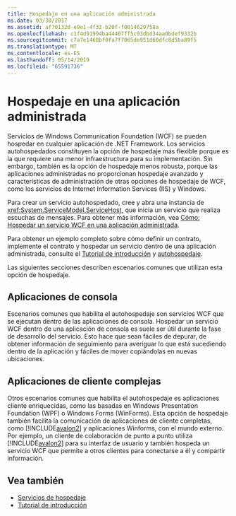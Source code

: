 ```yaml
---
title: Hospedaje en una aplicación administrada
ms.date: 03/30/2017
ms.assetid: af70132d-e9e1-4f32-b20f-f0014629758a
ms.openlocfilehash: c1f4d91994ba44407ff5c93dbd34aa0bdef9332b
ms.sourcegitcommit: c7a7e1468bf0fa7f7065de951d60dfc8d5ba89f5
ms.translationtype: MT
ms.contentlocale: es-ES
ms.lasthandoff: 05/14/2019
ms.locfileid: "65591736"
---
```

# <a name="hosting-in-a-managed-application"></a>Hospedaje en una aplicación administrada
Servicios de Windows Communication Foundation (WCF) se pueden hospedar en cualquier aplicación de .NET Framework. Los servicios autohospedados constituyen la opción de hospedaje más flexible porque es la que requiere una menor infraestructura para su implementación. Sin embargo, también es la opción de hospedaje menos robusta, porque las aplicaciones administradas no proporcionan hospedaje avanzado y características de administración de otras opciones de hospedaje de WCF, como los servicios de Internet Information Services (IIS) y Windows.  
  
 Para crear un servicio autohospedado, cree y abra una instancia de <xref:System.ServiceModel.ServiceHost>, que inicia un servicio que realiza escuchas de mensajes. Para obtener más información, vea [Cómo: Hospedar un servicio WCF en una aplicación administrada](../../../../docs/framework/wcf/how-to-host-a-wcf-service-in-a-managed-application.md).  
  
 Para obtener un ejemplo completo sobre cómo definir un contrato, implemente el contrato y hospedar un servicio dentro de una aplicación administrada, consulte el [Tutorial de introducción](../../../../docs/framework/wcf/getting-started-tutorial.md) y [autohospedaje](../../../../docs/framework/wcf/samples/self-host.md).  
  
 Las siguientes secciones describen escenarios comunes que utilizan esta opción de hospedaje.  
  
## <a name="console-applications"></a>Aplicaciones de consola  
 Escenarios comunes que habilita el autohospedaje son servicios WCF que se ejecutan dentro de las aplicaciones de consola. Hospedar un servicio WCF dentro de una aplicación de consola es suele ser útil durante la fase de desarrollo del servicio. Esto hace que sean fáciles de depurar, de obtener información de seguimiento para averiguar lo que está sucediendo dentro de la aplicación y fáciles de mover copiándolas en nuevas ubicaciones.  
  
## <a name="rich-client-applications"></a>Aplicaciones de cliente complejas  
 Otros escenarios comunes que habilita el autohospedaje es aplicaciones cliente enriquecidas, como las basadas en Windows Presentation Foundation (WPF) o Windows Forms (WinForms). Esta opción de hospedaje también facilita la comunicación de aplicaciones de cliente completas, como [!INCLUDE[avalon2](../../../../includes/avalon2-md.md)] y aplicaciones Winforms, con el mundo externo. Por ejemplo, un cliente de colaboración de punto a punto utiliza [!INCLUDE[avalon2](../../../../includes/avalon2-md.md)] para su interfaz de usuario y también hospeda un servicio WCF que permite a otros clientes para conectarse a él y compartir información.  
  
## <a name="see-also"></a>Vea también

- [Servicios de hospedaje](../../../../docs/framework/wcf/hosting-services.md)
- [Tutorial de introducción](../../../../docs/framework/wcf/getting-started-tutorial.md)
